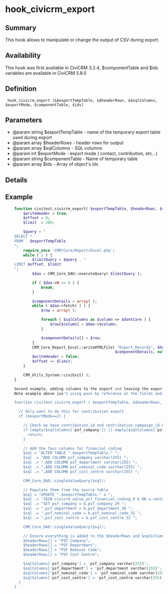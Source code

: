 # hook_civicrm_export

## Summary

This hook allows to manipulate or change the output of CSV during
export.

## Availability

This hook was first available in CiviCRM 3.2.4, $componentTable and $ids variables are available in CiviCRM 5.8.0

## Definition

     hook_civicrm_export (&$exportTempTable, &$headerRows, &$sqlColumns, $exportMode, $componentTable, $ids)

## Parameters

-   @param string $exportTempTable - name of the temporary export table
    used during export
-   @param array $headerRows - header rows for output
-   @param array $sqlColumns - SQL columns
-   @param int $exportMode - export mode ( contact, contribution, etc...)
-   @param string $componentTable - Name of temporary table
-   @param array $ids - Array of object's ids

## Details

## Example
```php
    function civitest_civicrm_export( $exportTempTable, $headerRows, $sqlColumns, $exportMode, $componentTable, $ids ) {
        $writeHeader = true;
        $offset = 0;
        $limit  = 200;

        $query = "
    SELECT *
    FROM   $exportTempTable
    ";
        require_once 'CRM/Core/Report/Excel.php';
        while ( 1 ) {
            $limitQuery = $query . "
    LIMIT $offset, $limit
    ";
            $dao = CRM_Core_DAO::executeQuery( $limitQuery );

            if ( $dao->N <= 0 ) {
                break;
            }

            $componentDetails = array( );
            while ( $dao->fetch( ) ) {
                $row = array( );

                foreach ( $sqlColumns as $column => $dontCare ) {
                    $row[$column] = $dao->$column;
                }

                $componentDetails[] = $row;
            }
            CRM_Core_Report_Excel::writeHTMLFile( "Export_Records", $headerRows,
                                                 $componentDetails, null, $writeHeader );
            $writeHeader = false;
            $offset += $limit;
        }

        CRM_Utils_System::civiExit( );
    }

    Second example, adding columns to the export and leaving the export to do its thing
    Note example above isn't using pass by reference on the fields and hence may have been that way

    function civitest_civicrm_export ( $exportTempTable, &$headerRows, &$sqlColumns, $exportMode, $componentTable, $ids ) {

      // Only want to do this for contribution export
      if ($exportMode==2) {

        // Check we have contribution_id and contribution_campaign_id before we do the work
        if (empty($sqlColumns['psf_company']) || empty($sqlColumns['psf_company'])) {
          return;
        }

        // Add the four columns for financial coding
        $sql = "ALTER TABLE ".$exportTempTable." ";
        $sql .= "ADD COLUMN psf_company varchar(255) ";
        $sql .= ",ADD COLUMN psf_department varchar(255) ";
        $sql .= ",ADD COLUMN psf_nominal_code varchar(255) ";
        $sql .= ",ADD COLUMN psf_cost_centre varchar(255) ";

        CRM_Core_DAO::singleValueQuery($sql);

        // Populate them from the source table
        $sql = "UPDATE ".$exportTempTable." a ";
        $sql .= "JOIN civicrm_value_psf_financial_coding_9 b ON a.contribution_campaign_id = b.entity_id ";
        $sql .= "SET psf_company = b.psf_company_29 ";
        $sql .= ",psf_department = b.psf_department_30 ";
        $sql .= ",psf_nominal_code = b.psf_nominal_code_31 ";
        $sql .= ",psf_cost_centre = b.psf_cost_centre_32 ";

        CRM_Core_DAO::singleValueQuery($sql);

        // Ensure everything is added to the $headerRows and $sqlColumns
        $headerRows[] = "PSF Company";
        $headerRows[] = "PSF Department";
        $headerRows[] = "PSF Nominal Code";
        $headerRows[] = "PSF Cost Centre";

        $sqlColumns['psf_company'] = 'psf_company varchar(255)';
        $sqlColumns['psf_department'] = 'psf_department varchar(255)';
        $sqlColumns['psf_nominal_code'] = 'psf_nominal_code varchar(255)';
        $sqlColumns['psf_cost_centre'] = 'psf_cost_centre varchar(255)';
      }
    }
```
